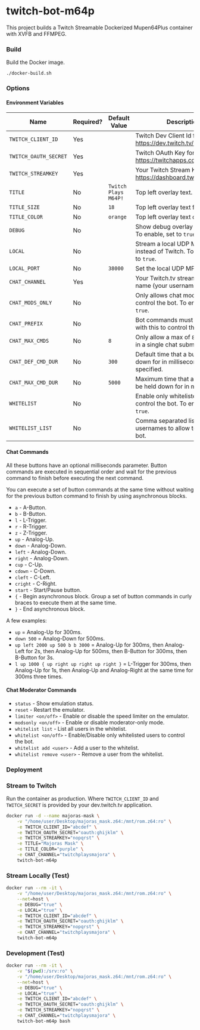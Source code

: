 # twitch-bot-m64p

This project builds a Twitch Streamable Dockerized Mupen64Plus container with XVFB and FFMPEG.

### Build
Build the Docker image.
```
./docker-build.sh
```



### Options

#### Environment Variables
| Name                  | Required? | Default Value        | Description                                                                        |
|-----------------------|-----------|----------------------|------------------------------------------------------------------------------------|
| `TWITCH_CLIENT_ID`    | Yes       |                      | Twitch Dev Client Id for Bot. https://dev.twitch.tv/console/apps                   |
| `TWITCH_OAUTH_SECRET` | Yes       |                      | Twitch OAuth Key for Bot. https://twitchapps.com/tmi                               |
| `TWITCH_STREAMKEY`    | Yes       |                      | Your Twitch Stream Key. https://dashboard.twitch.tv                                |
| `TITLE`               | No        | `Twitch Plays M64P!` | Top left overlay text.                                                             |
| `TITLE_SIZE`          | No        | `18`                 | Top left overlay text font size.                                                   |
| `TITLE_COLOR`         | No        | `orange`             | Top left overlay text color.                                                       |
| `DEBUG`               | No        |                      | Show debug overlay on top right. To enable, set to `true`.                         |
| `LOCAL`               | No        |                      | Stream a local UDP MPEGTS instead of Twitch. To enable, set to `true`.             |
| `LOCAL_PORT`          | No        | `38000`              | Set the local UDP MPEGTS port.                                                     |
| `CHAT_CHANNEL`        | Yes       |                      | Your Twitch.tv stream channel name (your username).                                |
| `CHAT_MODS_ONLY`      | No        |                      | Only allows chat moderators to control the bot. To enable, set to `true`.          |
| `CHAT_PREFIX`         | No        |                      | Bot commands must be prefixed with this to control the bot. i.e. `!`.              |
| `CHAT_MAX_CMDS`       | No        | `8`                  | Only allow a max of `8` commands in a single chat submission.                      |
| `CHAT_DEF_CMD_DUR`    | No        | `300`                | Default time that a button is held down for in milliseconds if not specified.      |
| `CHAT_MAX_CMD_DUR`    | No        | `5000`               | Maximum time that a button may be held down for in milliseconds.                   |
| `WHITELIST`           | No        |                      | Enable only whitelisted users to control the bot. To enable, set to `true`.        |
| `WHITELIST_LIST`      | No        |                      | Comma separated list of usernames to allow to control the bot.                     |

#### Chat Commands
All these buttons have an optional milliseconds parameter.
Button commands are executed in sequential order and wait for the previous command to finish before executing the next command.

You can execute a set of button commands at the same time without waiting for the previous button command to finish by using asynchronous blocks.

- `a` - A-Button.
- `b` - B-Button.
- `l` - L-Trigger.
- `r` - R-Trigger.
- `z` - Z-Trigger.
- `up` - Analog-Up.
- `down` - Analog-Down.
- `left` - Analog-Down.
- `right` - Analog-Down.
- `cup` - C-Up.
- `cdown` - C-Down.
- `cleft` - C-Left.
- `cright` - C-Right.
- `start` - Start/Pause button.
- `{` - Begin asynchronous block. Group a set of button commands in curly braces to execute them at the same time.
- `}` - End asynchronous block.

A few examples:

- `up` = Analog-Up for 300ms.
- `down 500` = Analog-Down for 500ms.
- `up left 2000 up 500 b b 3000` = Analog-Up for 300ms, then Analog-Left for 2s, then Analog-Up for 500ms, then B-Button for 300ms, then B-Button for 3s.
- `l up 1000 { up right up right up right }` = L-Trigger for 300ms, then Analog-Up for 1s, then Analog-Up and Analog-Right at the same time for 300ms three times.

#### Chat Moderator Commands
- `status` - Show emulation status.
- `reset` - Restart the emulator.
- `limiter <on/off>` - Enable or disable the speed limiter on the emulator.
- `modsonly <on/off>` - Enable or disable moderator-only mode.
- `whitelist list` - List all users in the whitelist.
- `whitelist <on/off>` - Enable/Disable only whitelisted users to control the bot.
- `whitelist add <user>` - Add a user to the whitelist.
- `whitelist remove <user>` - Remove a user from the whitelist.





### Deployment

### Stream to Twitch
Run the container as production.
Where `TWITCH_CLIENT_ID` and `TWITCH_SECRET` is provided by your dev.twitch.tv application.
```sh
docker run -d --name majoras-mask \
	-v "/home/user/Desktop/majoras_mask.z64:/mnt/rom.z64:ro" \
	-e TWITCH_CLIENT_ID="abcdef" \
	-e TWITCH_OAUTH_SECRET="oauth:ghijklm" \
	-e TWITCH_STREAMKEY="nopqrst" \
	-e TITLE="Majoras Mask" \
	-e TITLE_COLOR="purple" \
	-e CHAT_CHANNEL="twitchplaysmajora" \
	twitch-bot-m64p
```

### Stream Locally (Test)
```sh
docker run --rm -it \
	-v "/home/user/Desktop/majoras_mask.z64:/mnt/rom.z64:ro" \
	--net=host \
	-e DEBUG="true" \
	-e LOCAL="true" \
	-e TWITCH_CLIENT_ID="abcdef" \
	-e TWITCH_OAUTH_SECRET="oauth:ghijklm" \
	-e TWITCH_STREAMKEY="nopqrst" \
	-e CHAT_CHANNEL="twitchplaysmajora" \
	twitch-bot-m64p
```

### Development (Test)
```sh
docker run --rm -it \
	-v "$(pwd):/srv:ro" \
	-v "/home/user/Desktop/majoras_mask.z64:/mnt/rom.z64:ro" \
	--net=host \
	-e DEBUG="true" \
	-e LOCAL="true" \
	-e TWITCH_CLIENT_ID="abcdef" \
	-e TWITCH_OAUTH_SECRET="oauth:ghijklm" \
	-e TWITCH_STREAMKEY="nopqrst" \
	-e CHAT_CHANNEL="twitchplaysmajora" \
	twitch-bot-m64p bash
```










